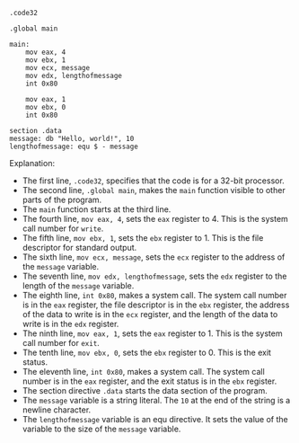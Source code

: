 ```assembly
.code32

.global main

main:
    mov eax, 4
    mov ebx, 1
    mov ecx, message
    mov edx, lengthofmessage
    int 0x80

    mov eax, 1
    mov ebx, 0
    int 0x80

section .data
message: db "Hello, world!", 10
lengthofmessage: equ $ - message
```

Explanation:

* The first line, `.code32`, specifies that the code is for a 32-bit processor.
* The second line, `.global main`, makes the `main` function visible to other parts of the program.
* The `main` function starts at the third line.
* The fourth line, `mov eax, 4`, sets the `eax` register to 4. This is the system call number for `write`.
* The fifth line, `mov ebx, 1`, sets the `ebx` register to 1. This is the file descriptor for standard output.
* The sixth line, `mov ecx, message`, sets the `ecx` register to the address of the `message` variable.
* The seventh line, `mov edx, lengthofmessage`, sets the `edx` register to the length of the `message` variable.
* The eighth line, `int 0x80`, makes a system call. The system call number is in the `eax` register, the file descriptor is in the `ebx` register, the address of the data to write is in the `ecx` register, and the length of the data to write is in the `edx` register.
* The ninth line, `mov eax, 1`, sets the `eax` register to 1. This is the system call number for `exit`.
* The tenth line, `mov ebx, 0`, sets the `ebx` register to 0. This is the exit status.
* The eleventh line, `int 0x80`, makes a system call. The system call number is in the `eax` register, and the exit status is in the `ebx` register.
* The section directive `.data` starts the data section of the program.
* The `message` variable is a string literal. The `10` at the end of the string is a newline character.
* The `lengthofmessage` variable is an equ directive. It sets the value of the variable to the size of the `message` variable.